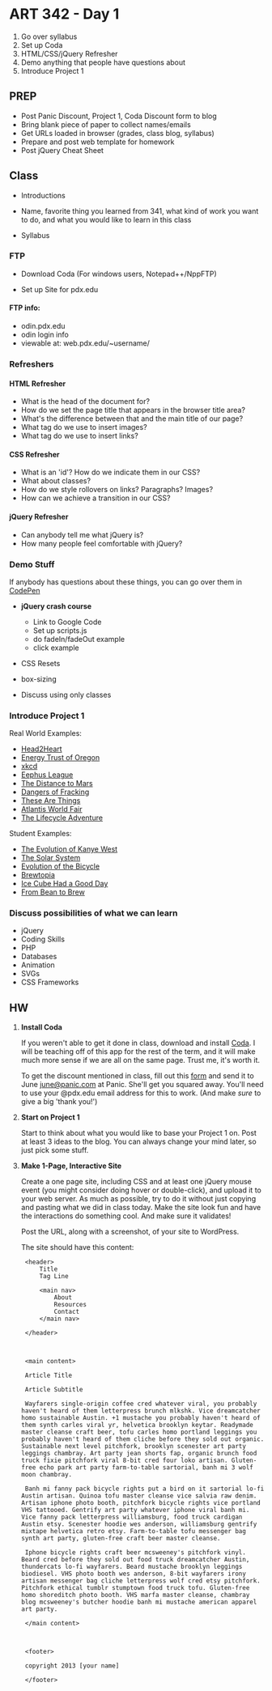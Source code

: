 ART 342 - Day 1
=======================================
 
1. Go over syllabus
2. Set up Coda
3. HTML/CSS/jQuery Refresher
4. Demo anything that people have questions about
5. Introduce Project 1


PREP
---------------------------------------

- Post Panic Discount, Project 1, Coda Discount form to blog
- Bring blank piece of paper to collect names/emails
- Get URLs loaded in browser (grades, class blog, syllabus)
- Prepare and post web template for homework
- Post jQuery Cheat Sheet


Class
---------------------------------------

- Introductions
- Name, favorite thing you learned from 341, what kind of work you want to do, and what you would like to learn in this class

- Syllabus



### FTP
- Download Coda (For windows users, Notepad++/NppFTP)

- Set up Site for pdx.edu

#### FTP info:
- odin.pdx.edu
- odin login info
- viewable at: web.pdx.edu/~username/



### Refreshers

#### HTML Refresher
- What is the head of the document for?
- How do we set the page title that appears in the browser title area?
- What's the difference between that and the main title of our page?
- What tag do we use to insert images?
- What tag do we use to insert links?


#### CSS Refresher
- What is an 'id'? How do we indicate them in our CSS?
- What about classes?
- How do we style rollovers on links? Paragraphs? Images?
- How can we achieve a transition in our CSS?


#### jQuery Refresher
- Can anybody tell me what jQuery is?
- How many people feel comfortable with jQuery?






### Demo Stuff
If anybody has questions about these things, you can go over them in [CodePen](http://codepen.io/pen/)

- **jQuery crash course**
	- Link to Google Code
	- Set up scripts.js
	- do fadeIn/fadeOut example
	- click example

- CSS Resets
- box-sizing
- Discuss using only classes







### Introduce Project 1

Real World Examples:

- [Head2Heart](http://www.head2heart.us/)
- [Energy Trust of Oregon](http://energytrust.org/timeline/)
- [xkcd](http://xkcd-map.rent-a-geek.de/#10/1.0999/0.2005)
- [Eephus League](http://eephusleague.com/magazine/)
- [The Distance to Mars](http://www.distancetomars.com/)
- [Dangers of Fracking](http://www.dangersoffracking.com/)
- [These Are Things](http://thesearethings.com/)
- [Atlantis World Fair](http://lostworldsfairs.com/atlantis/)
- [The Lifecycle Adventure](http://thelifecycle.roblutter.com/creations/)

Student Examples:

- [The Evolution of Kanye West](http://web.pdx.edu/~phillip2/342/a1revised/)
- [The Solar System](http://romeosalazar.com/solarsystem/)
- [Evolution of the Bicycle](http://web.pdx.edu/~lesseg/Project%201/index.html)
- [Brewtopia](http://web.pdx.edu/~celestia/brewtopia/)
- [Ice Cube Had a Good Day](http://www.jyundesign.com/project/icecube/index.php)
- [From Bean to Brew](http://web.pdx.edu/~wnicole/BeanToBrew/index.html)


### Discuss possibilities of what we can learn
- jQuery
- Coding Skills
- PHP
- Databases
- Animation
- SVGs
- CSS Frameworks






HW
---------------------------------------

1. **Install Coda**

	If you weren't able to get it done in class, download and install [Coda](http://panic.com/coda/). I will be teaching off of this app for the rest of the term, and it will make much more sense if we are all on the same page. Trust me, it's worth it.
	
	To get the discount mentioned in class, fill out this [form](http://art341w14.files.wordpress.com/2014/01/panic-psu-discount-cc-form.pdf) and send it to June <june@panic.com> at Panic. She'll get you squared away. You'll need to use your @pdx.edu email address for this to work. (And make *sure* to give a big 'thank you!')


2. **Start on Project 1**

	Start to think about what you would like to base your Project 1 on. Post at least 3 ideas to the blog. You can always change your mind later, so just pick some stuff.
	

3. **Make 1-Page, Interactive Site**

	Create a one page site, including CSS and at least one jQuery mouse event (you might consider doing hover or double-click), and upload it to your web server. As much as possible, try to do it without just copying and pasting what we did in class today. Make the site look fun and have the interactions do something cool. And make sure it validates!

	Post the URL, along with a screenshot, of your site to WordPress. 

	The site should have this content:
	
		<header>
			Title
			Tag Line
		
			<main nav>
				About
				Resources
				Contact
			</main nav>
				
		</header>
		
		
		
		<main content>
		
		Article Title
		
		Article Subtitle
		
		Wayfarers single-origin coffee cred whatever viral, you probably haven't heard of them letterpress brunch mlkshk. Vice dreamcatcher homo sustainable Austin. +1 mustache you probably haven't heard of them synth carles viral yr, helvetica brooklyn keytar. Readymade master cleanse craft beer, tofu carles homo portland leggings you probably haven't heard of them cliche before they sold out organic. Sustainable next level pitchfork, brooklyn scenester art party leggings chambray. Art party jean shorts fap, organic brunch food truck fixie pitchfork viral 8-bit cred four loko artisan. Gluten-free echo park art party farm-to-table sartorial, banh mi 3 wolf moon chambray.
		
		Banh mi fanny pack bicycle rights put a bird on it sartorial lo-fi Austin artisan. Quinoa tofu master cleanse vice salvia raw denim. Artisan iphone photo booth, pitchfork bicycle rights vice portland VHS tattooed. Gentrify art party whatever iphone viral banh mi. Vice fanny pack letterpress williamsburg, food truck cardigan Austin etsy. Scenester hoodie wes anderson, williamsburg gentrify mixtape helvetica retro etsy. Farm-to-table tofu messenger bag synth art party, gluten-free craft beer master cleanse.
		
		Iphone bicycle rights craft beer mcsweeney's pitchfork vinyl. Beard cred before they sold out food truck dreamcatcher Austin, thundercats lo-fi wayfarers. Beard mustache brooklyn leggings biodiesel. VHS photo booth wes anderson, 8-bit wayfarers irony artisan messenger bag cliche letterpress wolf cred etsy pitchfork. Pitchfork ethical tumblr stumptown food truck tofu. Gluten-free homo shoreditch photo booth. VHS marfa master cleanse, chambray blog mcsweeney's butcher hoodie banh mi mustache american apparel art party.
		
		</main content>
		
		
		
		<footer>
		
		copyright 2013 [your name]
		
		</footer>
